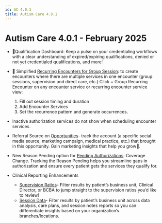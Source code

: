 ```yaml
---
id: AC 4.0.1
title: Autism Care 4.0.1
---
```

# Autism Care 4.0.1 - February 2025

- 🏅Qualification Dashboard: Keep a pulse on your credentialing workflows with a clear understanding of expired/expiring qualifications, denied or not yet credentialed qualifications, and more!

- 📅 Simplified [Recurring Encounters for Group Session](../Scheduling/SingleEncounters.md/#create-a-group-encounter): to create encounters where there are multiple services in one encounter (group sessions, supervision and direct care, etc.) Click + Group Recurring Encounter on any encounter service or recurring encounter service view:
    1. Fill out session timing and duration
    2. Add Encounter Services
    3. Set the recurrence pattern and generate occurrences.

- Inactive authorization services do not show when scheduling encounter services.

- Referral Source on [Opportunities](../CRM/Opportunity.md)- track the account (a specific social media source, marketing campaign, medical practice, etc.) that brought in this opportunity. Gain marketing insights that help you grow🚀.

- New Reason Pending option for [Pending Authorizations](../Patients/Authorization.md/#pending-authorizations): Coverage Change. Tracking the Reason Pending helps you streamline gaps in authorization and ensure every patient gets the services they qualify for.

- Clinical Reporting Enhancements
    - [Supervision Ratios](../Overview/Dashboards.md/#supervision-ratios)- Filter results by patient’s business unit, Clinical Director, or BCBA to jump straight to the supervision ratios you’d like to review!
    - [Session Data](../Overview/Dashboards.md/#session-data)- Filter results by patient’s business unit across data analysis, care plans, and session notes reports so you can differentiate insights based on your organization’s branches/locations.